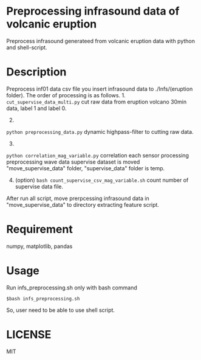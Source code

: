 Preprocessing infrasound data of volcanic eruption
====
Preprocess infrasound generateed from volcanic eruption data with python and shell-script.

Description
====
Preprocess inf01 data csv file you insert infrasound data to ./Infs/(eruption folder).
The order of processing is as follows.
1. 
`cut_supervise_data_multi.py`
cut raw data from eruption volcano 30min data, label 1 and label 0.

2. 
`python preprocessing_data.py`
dynamic highpass-filter to cutting raw data.

3. 
`python correlation_mag_variable.py`
correlation each sensor processing preprocessing wave data
supervise dataset is moved "move_supervise_data" folder, "supervise_data" folder is temp.

4. (option) 
`bash count_supervise_csv_mag_variable.sh`
count number of supervise data file.

After run all script, move prerpcessing infrasound data in "move_supervise_data" to directory extracting feature script.

Requirement
====
numpy, matplotlib, pandas

Usage
====
Run infs_preprocessing.sh only with bash command

`$bash infs_preprocessing.sh`

So, user need to be able to use shell script.

LICENSE
====
MIT
